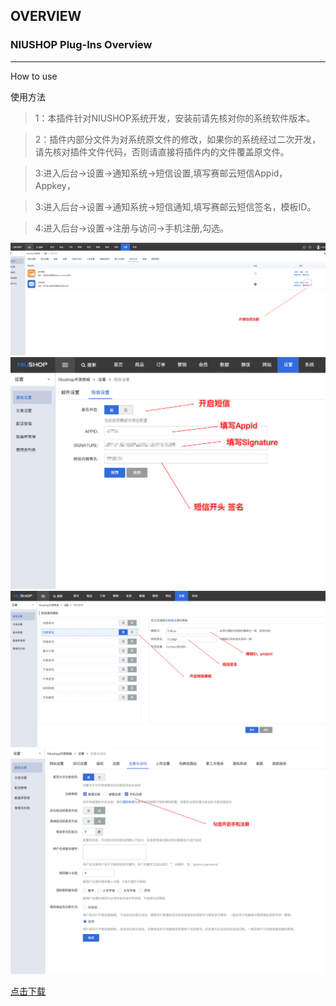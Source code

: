 ## OVERVIEW

### NIUSHOP Plug-Ins Overview

------

How to use

使用方法
>1：本插件针对NIUSHOP系统开发，安装前请先核对你的系统软件版本。

>2：插件内部分文件为对系统原文件的修改，如果你的系统经过二次开发，请先核对插件文件代码，否则请直接将插件内的文件覆盖原文件。

>3:进入后台->设置->通知系统->短信设置,填写赛邮云短信Appid，Appkey，

>3:进入后台->设置->通知系统->短信通知,填写赛邮云短信签名，模板ID。

>4:进入后台->设置->注册与访问->手机注册,勾选。

![Submail](./markdown/1.png)
![Submail](./markdown/2.png)
![Submail](./markdown/3.png)
![Submail](./markdown/4.png)

[点击下载](https://github.com/submail-developers/niushop_sms/archive/master.zip)

